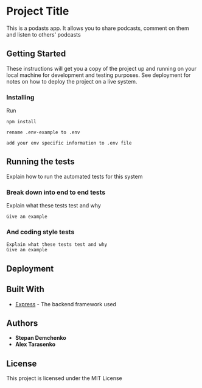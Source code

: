 # Project Title

This is a podasts app.
It allows you to share podcasts, comment on them and listen to others' podcasts

## Getting Started

These instructions will get you a copy of the project up and running on your local machine for development and testing purposes. See deployment for notes on how to deploy the project on a live system.

### Installing

Run

```
npm install
```

```
rename .env-example to .env
```

```
add your env specific information to .env file
```

## Running the tests

Explain how to run the automated tests for this system

### Break down into end to end tests

Explain what these tests test and why

```
Give an example
```

### And coding style tests

```
Explain what these tests test and why
Give an example
```

## Deployment

## Built With

- [Express](http://expressjs.com/) - The backend framework used

## Authors

- **Stepan Demchenko**
- **Alex Tarasenko**

## License

This project is licensed under the MIT License
